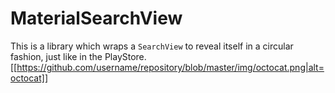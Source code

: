# MaterialSearchView
This is a library which wraps a `SearchView` to reveal itself in a circular fashion, just like in the PlayStore.
[[https://github.com/username/repository/blob/master/img/octocat.png|alt=octocat]]